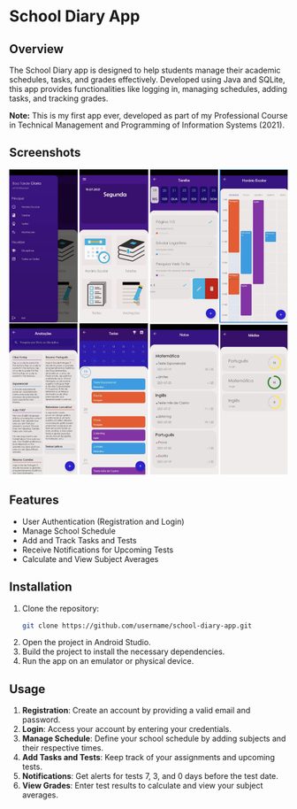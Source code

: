 # School Diary App

## Overview
The School Diary app is designed to help students manage their academic schedules, tasks, and grades effectively. Developed using Java and SQLite, this app provides functionalities like logging in, managing schedules, adding tasks, and tracking grades.

**Note:** This is my first app ever, developed as part of my Professional Course in Technical Management and Programming of Information Systems (2021).

## Screenshots
![App Photos](SchoolDiary.png)

## Features
- User Authentication (Registration and Login)
- Manage School Schedule
- Add and Track Tasks and Tests
- Receive Notifications for Upcoming Tests
- Calculate and View Subject Averages

## Installation
1. Clone the repository:
    ```bash
    git clone https://github.com/username/school-diary-app.git
    ```
2. Open the project in Android Studio.
3. Build the project to install the necessary dependencies.
4. Run the app on an emulator or physical device.

## Usage
1. **Registration**: Create an account by providing a valid email and password.
2. **Login**: Access your account by entering your credentials.
3. **Manage Schedule**: Define your school schedule by adding subjects and their respective times.
4. **Add Tasks and Tests**: Keep track of your assignments and upcoming tests.
5. **Notifications**: Get alerts for tests 7, 3, and 0 days before the test date.
6. **View Grades**: Enter test results to calculate and view your subject averages.



